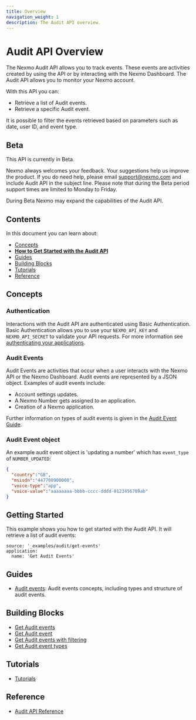 ```yaml
---
title: Overview
navigation_weight: 1
description: The Audit API overview.
---
```


# Audit API Overview

The Nexmo Audit API allows you to track events. These events are activities created by using the API or by interacting with the Nexmo Dashboard. The Audit API allows you to monitor your Nexmo account.

With this API you can:

* Retrieve a list of Audit events.
* Retrieve a specific Audit event.

It is possible to filter the events retrieved based on parameters such as date, user ID, and event type.

## Beta

This API is currently in Beta.

Nexmo always welcomes your feedback. Your suggestions help us improve the product. If you do need help, please email [support@nexmo.com](mailto:support@nexmo.com) and include Audit API in the subject line. Please note that during the Beta period support times are limited to Monday to Friday.

During Beta Nexmo may expand the capabilities of the Audit API.

## Contents

In this document you can learn about:

* [Concepts](#concepts)
* [**How to Get Started with the Audit API**](#getting-started)
* [Guides](#guides)
* [Building Blocks](#building-blocks)
* [Tutorials](#tutorials)
* [Reference](#reference)

## Concepts

### Authentication

Interactions with the Audit API are authenticated using Basic Authentication. Basic Authentication allows you to use your `NEXMO_API_KEY` and `NEXMO_API_SECRET` to validate your API requests. For more information see [authenticating your applications](/concepts/guides/authentication).

### Audit Events

Audit Events are activities that occur when a user interacts with the Nexmo API or the Nexmo Dashboard. Audit events are represented by a JSON object. Examples of audit events include:

* Account settings updates.
* A Nexmo Number gets assigned to an application.
* Creation of a Nexmo application.

Further information on types of audit events is given in the [Audit Event Guide](/audit/guides/audit-events).

### Audit Event object

An example audit event object is 'updating a number' which has `event_type` of `NUMBER_UPDATED`:

``` json
{
  "country":"GB",
  "msisdn":"447700900000",
  "voice-type":"app",
  "voice-value":"aaaaaaaa-bbbb-cccc-dddd-0123456789ab"
}
```

## Getting Started

This example shows you how to get started with the Audit API. It will retrieve a list of audit events:

```building_blocks
source: '_examples/audit/get-events'
application:
  name: 'Get Audit Events'
```

## Guides

* [Audit events](/audit/guides/audit-events): Audit events concepts, including types and structure of audit events.

## Building Blocks

* [Get Audit events](/audit/building-blocks/get-events)
* [Get Audit event](/audit/building-blocks/get-event)
* [Get Audit events with filtering](/audit/building-blocks/get-events-with-filtering)
* [Get Audit event types](/audit/building-blocks/get-event-types)

## Tutorials

* [Tutorials](/audit/tutorials)

## Reference

* [Audit API Reference](/api/audit)
